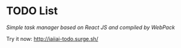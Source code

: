 # TODO List

*Simple task manager based on React JS and compiled by WebPack*

Try it now: http://iaiiai-todo.surge.sh/
